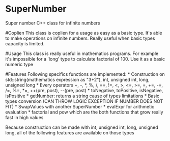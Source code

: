 # SuperNumber
Super number C++ class for infinite numbers

#Coplien
This class is coplien for a usage as easy as a basic type.
It's able to make operations on infinite numbers. Really useful when basic types capacity is limited.

#Usage
This class is really useful in mathematics programs.
For example it's impossible for a 'long' type to calculate factorial of 100.
Use it as a basic numeric type

#Features
Following specifics functions are implemented:
    *   Construction on std::string(mathematics expression as "3+2"), int, unsigned int, long, unsigned long
    *   Every operators +, -, *, %, /, ==, !=, <, >, <=, >=, =, +=, -=, /=, %=, *=, ++(pre, post), --(pre, post)
    *   toNegative, toPositive, isNegative, isPositive
    *   getNumber: returns a string cause of types limitations
    *   Basic types conversion (CAN THROW LOGIC EXCEPTION IF NUMBER DOES NOT FIT)
    *   SwapValues with another SuperNumber
    *   evalExpr for arithmetic evaluation
    *   factorial and pow which are the both functions that grow really fast in high values

Because construction can be made with int, unsigned int, long, unsigned long, all of the following features are available on those types